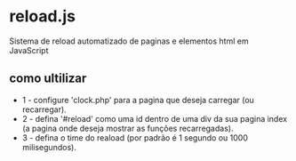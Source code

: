 # reload.js
Sistema de reload automatizado de paginas e elementos html em JavaScript

## como ultilizar
- 1 - configure 'clock.php' para a pagina que deseja carregar (ou recarregar).
- 2 - defina '#reload' como uma id dentro de uma div da sua pagina index (a pagina onde deseja mostrar as funções recarregadas).
- 3 - defina o time do reaload (por padrão é 1 segundo ou 1000 milisegundos).
